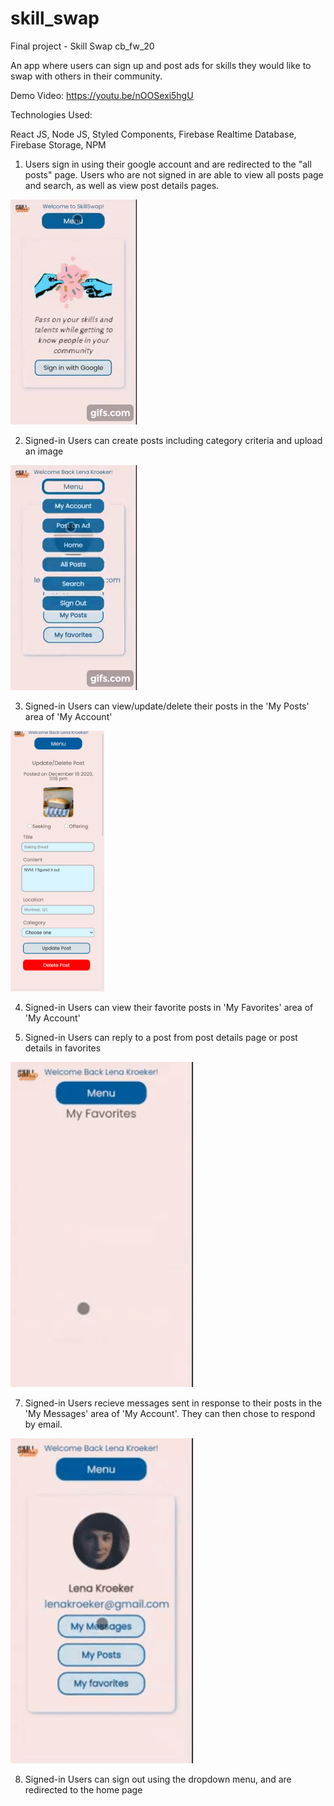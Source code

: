 # skill_swap
Final project - Skill Swap
cb_fw_20

An app where users can sign up and post ads for skills they would like to swap with others in their community.

Demo Video: https://youtu.be/nOOSexi5hgU

Technologies Used:

React JS,
Node JS,
Styled Components,
Firebase Realtime Database,
Firebase Storage,
NPM

1. Users sign in using their google account and are redirected to the "all posts" page. Users who are not signed in are able to view all posts page and search, as well as view post details pages.

![signin](signin.gif)

2. Signed-in Users can create posts including category criteria and upload an image

![](/screenshots/postad.gif)

3. Signed-in Users can view/update/delete their posts in the 'My Posts' area of 'My Account'

<img src="screenshots/update.jpg" width="150px">


4. Signed-in Users can view their favorite posts in 'My Favorites' area of 'My Account'

5. Signed-in Users can reply to a post from post details page or post details in favorites

![](/screenshots/reply.gif)

7. Signed-in Users recieve messages sent in response to their posts in the 'My Messages' area of 'My Account'. They can then chose to respond by email.

![](/screenshots/messages.gif)

8.  Signed-in Users can sign out using the dropdown menu, and are redirected to the home page



